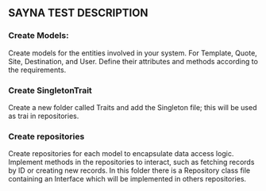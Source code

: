 



## SAYNA TEST DESCRIPTION

### Create Models:
 Create models for the entities involved in your system. For Template, Quote, Site, Destination, and User. Define their attributes and methods according to the requirements.
### Create SingletonTrait
 Create a new folder called Traits and add the Singleton file; this will be used as trai in repositories.
### Create repositories
 Create repositories for each model to encapsulate data access logic. Implement methods in the repositories to interact, such as fetching records by ID or creating new records.
 In this folder there is a Repository class file containing an Interface which will be implemented in others repositories.





